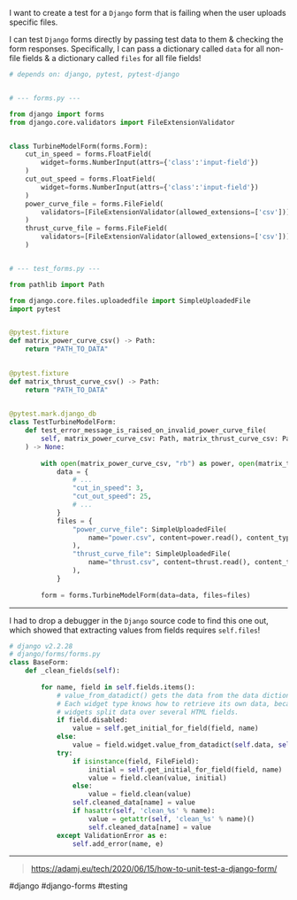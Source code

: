 I want to create a test for a `Django` form that is failing when the user uploads specific files. 

I can test `Django` forms directly by passing test data to them & checking the form responses.  Specifically, I can pass a dictionary called `data` for all non-file fields & a dictionary called `files` for all file fields!

```python
# depends on: django, pytest, pytest-django


# --- forms.py ---

from django import forms
from django.core.validators import FileExtensionValidator


class TurbineModelForm(forms.Form):
    cut_in_speed = forms.FloatField(
        widget=forms.NumberInput(attrs={'class':'input-field'})
    )
    cut_out_speed = forms.FloatField(
        widget=forms.NumberInput(attrs={'class':'input-field'})
    )
    power_curve_file = forms.FileField(
        validators=[FileExtensionValidator(allowed_extensions=['csv'])]
    )
    thrust_curve_file = forms.FileField(
        validators=[FileExtensionValidator(allowed_extensions=['csv'])]
    )


# --- test_forms.py ---

from pathlib import Path

from django.core.files.uploadedfile import SimpleUploadedFile
import pytest


@pytest.fixture
def matrix_power_curve_csv() -> Path:
    return "PATH_TO_DATA"
    

@pytest.fixture
def matrix_thrust_curve_csv() -> Path:
    return "PATH_TO_DATA"
    

@pytest.mark.django_db
class TestTurbineModelForm:
    def test_error_message_is_raised_on_invalid_power_curve_file(
        self, matrix_power_curve_csv: Path, matrix_thrust_curve_csv: Path
    ) -> None:
         
        with open(matrix_power_curve_csv, "rb") as power, open(matrix_thrust_curve_csv, "rb") as thrust:   
            data = {
                # ...
                "cut_in_speed": 3,
                "cut_out_speed": 25,
                # ...
            }
            files = {
                "power_curve_file": SimpleUploadedFile(
                    name="power.csv", content=power.read(), content_type="text/csv"
                ),
                "thrust_curve_file": SimpleUploadedFile(
                    name="thrust.csv", content=thrust.read(), content_type="text/csv"
                ),
            }
        
        form = forms.TurbineModelForm(data=data, files=files)
```

---

I had to drop a debugger in the `Django` source code to find this one out, which showed that extracting values from fields requires `self.files`!

```python
# django v2.2.28
# django/forms/forms.py
class BaseForm:
    def _clean_fields(self):
        
        for name, field in self.fields.items():
            # value_from_datadict() gets the data from the data dictionaries.
            # Each widget type knows how to retrieve its own data, because some
            # widgets split data over several HTML fields.
            if field.disabled:
                value = self.get_initial_for_field(field, name)
            else:
                value = field.widget.value_from_datadict(self.data, self.files, self.add_prefix(name))
            try:
                if isinstance(field, FileField):
                    initial = self.get_initial_for_field(field, name)
                    value = field.clean(value, initial)
                else:
                    value = field.clean(value)
                self.cleaned_data[name] = value
                if hasattr(self, 'clean_%s' % name):
                    value = getattr(self, 'clean_%s' % name)()
                    self.cleaned_data[name] = value
            except ValidationError as e:
                self.add_error(name, e)
```

---

> https://adamj.eu/tech/2020/06/15/how-to-unit-test-a-django-form/ 

#django
#django-forms
#testing